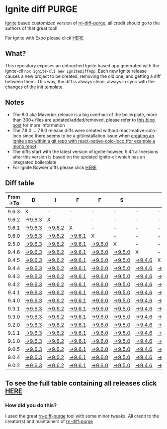 # Ignite diff PURGE

[Ignite](https://github.com/infinitered/ignite) based customized version of [rn-diff-purge](https://github.com/react-native-community/rn-diff-purge/), all credit should go to the authors of that great tool!

For Ignite with Expo please click [HERE](https://github.com/nirre7/ignite-expo-diff-purge)

## What?

This repository exposes an untouched Ignite based app generated with the ignite-cli
`npx ignite-cli new IgniteDiffApp`. Each new Ignite release causes a new project to be created, removing the old one, and getting a diff between them. This way, the diff is always clean, always in sync with the changes of the init template.

## Notes
- The 8.0 aka Maverick release is a big overhaul of the boilerplate, more than 300+ files are updated/added/removed, please refer to [this blog post](https://shift.infinite.red/announcing-ignite-8-0-maverick-fbbdafbb738e) for more information
- The 7.8.0 ... 7.9.0 release diffs were created without react-native-colo-loco since there seems to be a git/installation issue when [creating an Ignite app within a git repo with react-native-colo-loco (for example a mono repo)](https://github.com/infinitered/ignite/issues/1845)
- The diffs start with the latest version of ignite-bowser, 5.4.1 all versions after this version is based on the updated ignite-cli which has an integrated boilerplate
- For Ignite Bowser diffs please click [HERE](https://github.com/nirre7/ignite-bowser-diff-purge)

## Diff table

| From->To | D                                                                                           | I                                                                                           | F                                                                                           | F                                                                                           | S                                                                                           |                                                                                             | =                                                                                           | =                                                                                           |                                                                                             | F                                                                                           | U                                                                                           | N                                                                                           |                                                                                             |                                                                                             |                                                                                             |                                                                                             |                                                                                             |                                                                                             |                                                                                             |     |
| -------- | ------------------------------------------------------------------------------------------- | ------------------------------------------------------------------------------------------- | ------------------------------------------------------------------------------------------- | ------------------------------------------------------------------------------------------- | ------------------------------------------------------------------------------------------- | ------------------------------------------------------------------------------------------- | ------------------------------------------------------------------------------------------- | ------------------------------------------------------------------------------------------- | ------------------------------------------------------------------------------------------- | ------------------------------------------------------------------------------------------- | ------------------------------------------------------------------------------------------- | ------------------------------------------------------------------------------------------- | ------------------------------------------------------------------------------------------- | ------------------------------------------------------------------------------------------- | ------------------------------------------------------------------------------------------- | ------------------------------------------------------------------------------------------- | ------------------------------------------------------------------------------------------- | ------------------------------------------------------------------------------------------- | ------------------------------------------------------------------------------------------- | --- |
| 9.6.3    | X                                                                                           | -                                                                                           | -                                                                                           | -                                                                                           | -                                                                                           | -                                                                                           | -                                                                                           | -                                                                                           | -                                                                                           | -                                                                                           | -                                                                                           | -                                                                                           | -                                                                                           | -                                                                                           | -                                                                                           | -                                                                                           | -                                                                                           | -                                                                                           | -                                                                                           | -   |
| 9.6.2    | [->9.6.3](https://github.com/nirre7/ignite-diff-purge/compare/release/9.6.2..release/9.6.3) | X                                                                                           | -                                                                                           | -                                                                                           | -                                                                                           | -                                                                                           | -                                                                                           | -                                                                                           | -                                                                                           | -                                                                                           | -                                                                                           | -                                                                                           | -                                                                                           | -                                                                                           | -                                                                                           | -                                                                                           | -                                                                                           | -                                                                                           | -                                                                                           | -   |
| 9.6.1    | [->9.6.3](https://github.com/nirre7/ignite-diff-purge/compare/release/9.6.1..release/9.6.3) | [->9.6.2](https://github.com/nirre7/ignite-diff-purge/compare/release/9.6.1..release/9.6.2) | X                                                                                           | -                                                                                           | -                                                                                           | -                                                                                           | -                                                                                           | -                                                                                           | -                                                                                           | -                                                                                           | -                                                                                           | -                                                                                           | -                                                                                           | -                                                                                           | -                                                                                           | -                                                                                           | -                                                                                           | -                                                                                           | -                                                                                           | -   |
| 9.6.0    | [->9.6.3](https://github.com/nirre7/ignite-diff-purge/compare/release/9.6.0..release/9.6.3) | [->9.6.2](https://github.com/nirre7/ignite-diff-purge/compare/release/9.6.0..release/9.6.2) | [->9.6.1](https://github.com/nirre7/ignite-diff-purge/compare/release/9.6.0..release/9.6.1) | X                                                                                           | -                                                                                           | -                                                                                           | -                                                                                           | -                                                                                           | -                                                                                           | -                                                                                           | -                                                                                           | -                                                                                           | -                                                                                           | -                                                                                           | -                                                                                           | -                                                                                           | -                                                                                           | -                                                                                           | -                                                                                           | -   |
| 9.5.0    | [->9.6.3](https://github.com/nirre7/ignite-diff-purge/compare/release/9.5.0..release/9.6.3) | [->9.6.2](https://github.com/nirre7/ignite-diff-purge/compare/release/9.5.0..release/9.6.2) | [->9.6.1](https://github.com/nirre7/ignite-diff-purge/compare/release/9.5.0..release/9.6.1) | [->9.6.0](https://github.com/nirre7/ignite-diff-purge/compare/release/9.5.0..release/9.6.0) | X                                                                                           | -                                                                                           | -                                                                                           | -                                                                                           | -                                                                                           | -                                                                                           | -                                                                                           | -                                                                                           | -                                                                                           | -                                                                                           | -                                                                                           | -                                                                                           | -                                                                                           | -                                                                                           | -                                                                                           | -   |
| 9.4.6    | [->9.6.3](https://github.com/nirre7/ignite-diff-purge/compare/release/9.4.6..release/9.6.3) | [->9.6.2](https://github.com/nirre7/ignite-diff-purge/compare/release/9.4.6..release/9.6.2) | [->9.6.1](https://github.com/nirre7/ignite-diff-purge/compare/release/9.4.6..release/9.6.1) | [->9.6.0](https://github.com/nirre7/ignite-diff-purge/compare/release/9.4.6..release/9.6.0) | [->9.5.0](https://github.com/nirre7/ignite-diff-purge/compare/release/9.4.6..release/9.5.0) | X                                                                                           | -                                                                                           | -                                                                                           | -                                                                                           | -                                                                                           | -                                                                                           | -                                                                                           | -                                                                                           | -                                                                                           | -                                                                                           | -                                                                                           | -                                                                                           | -                                                                                           | -                                                                                           | -   |
| 9.4.5    | [->9.6.3](https://github.com/nirre7/ignite-diff-purge/compare/release/9.4.5..release/9.6.3) | [->9.6.2](https://github.com/nirre7/ignite-diff-purge/compare/release/9.4.5..release/9.6.2) | [->9.6.1](https://github.com/nirre7/ignite-diff-purge/compare/release/9.4.5..release/9.6.1) | [->9.6.0](https://github.com/nirre7/ignite-diff-purge/compare/release/9.4.5..release/9.6.0) | [->9.5.0](https://github.com/nirre7/ignite-diff-purge/compare/release/9.4.5..release/9.5.0) | [->9.4.6](https://github.com/nirre7/ignite-diff-purge/compare/release/9.4.5..release/9.4.6) | X                                                                                           | -                                                                                           | -                                                                                           | -                                                                                           | -                                                                                           | -                                                                                           | -                                                                                           | -                                                                                           | -                                                                                           | -                                                                                           | -                                                                                           | -                                                                                           | -                                                                                           | -   |
| 9.4.4    | [->9.6.3](https://github.com/nirre7/ignite-diff-purge/compare/release/9.4.4..release/9.6.3) | [->9.6.2](https://github.com/nirre7/ignite-diff-purge/compare/release/9.4.4..release/9.6.2) | [->9.6.1](https://github.com/nirre7/ignite-diff-purge/compare/release/9.4.4..release/9.6.1) | [->9.6.0](https://github.com/nirre7/ignite-diff-purge/compare/release/9.4.4..release/9.6.0) | [->9.5.0](https://github.com/nirre7/ignite-diff-purge/compare/release/9.4.4..release/9.5.0) | [->9.4.6](https://github.com/nirre7/ignite-diff-purge/compare/release/9.4.4..release/9.4.6) | [->9.4.5](https://github.com/nirre7/ignite-diff-purge/compare/release/9.4.4..release/9.4.5) | X                                                                                           | -                                                                                           | -                                                                                           | -                                                                                           | -                                                                                           | -                                                                                           | -                                                                                           | -                                                                                           | -                                                                                           | -                                                                                           | -                                                                                           | -                                                                                           | -   |
| 9.4.3    | [->9.6.3](https://github.com/nirre7/ignite-diff-purge/compare/release/9.4.3..release/9.6.3) | [->9.6.2](https://github.com/nirre7/ignite-diff-purge/compare/release/9.4.3..release/9.6.2) | [->9.6.1](https://github.com/nirre7/ignite-diff-purge/compare/release/9.4.3..release/9.6.1) | [->9.6.0](https://github.com/nirre7/ignite-diff-purge/compare/release/9.4.3..release/9.6.0) | [->9.5.0](https://github.com/nirre7/ignite-diff-purge/compare/release/9.4.3..release/9.5.0) | [->9.4.6](https://github.com/nirre7/ignite-diff-purge/compare/release/9.4.3..release/9.4.6) | [->9.4.5](https://github.com/nirre7/ignite-diff-purge/compare/release/9.4.3..release/9.4.5) | [->9.4.4](https://github.com/nirre7/ignite-diff-purge/compare/release/9.4.3..release/9.4.4) | X                                                                                           | -                                                                                           | -                                                                                           | -                                                                                           | -                                                                                           | -                                                                                           | -                                                                                           | -                                                                                           | -                                                                                           | -                                                                                           | -                                                                                           | -   |
| 9.4.2    | [->9.6.3](https://github.com/nirre7/ignite-diff-purge/compare/release/9.4.2..release/9.6.3) | [->9.6.2](https://github.com/nirre7/ignite-diff-purge/compare/release/9.4.2..release/9.6.2) | [->9.6.1](https://github.com/nirre7/ignite-diff-purge/compare/release/9.4.2..release/9.6.1) | [->9.6.0](https://github.com/nirre7/ignite-diff-purge/compare/release/9.4.2..release/9.6.0) | [->9.5.0](https://github.com/nirre7/ignite-diff-purge/compare/release/9.4.2..release/9.5.0) | [->9.4.6](https://github.com/nirre7/ignite-diff-purge/compare/release/9.4.2..release/9.4.6) | [->9.4.5](https://github.com/nirre7/ignite-diff-purge/compare/release/9.4.2..release/9.4.5) | [->9.4.4](https://github.com/nirre7/ignite-diff-purge/compare/release/9.4.2..release/9.4.4) | [->9.4.3](https://github.com/nirre7/ignite-diff-purge/compare/release/9.4.2..release/9.4.3) | X                                                                                           | -                                                                                           | -                                                                                           | -                                                                                           | -                                                                                           | -                                                                                           | -                                                                                           | -                                                                                           | -                                                                                           | -                                                                                           | -   |
| 9.4.1    | [->9.6.3](https://github.com/nirre7/ignite-diff-purge/compare/release/9.4.1..release/9.6.3) | [->9.6.2](https://github.com/nirre7/ignite-diff-purge/compare/release/9.4.1..release/9.6.2) | [->9.6.1](https://github.com/nirre7/ignite-diff-purge/compare/release/9.4.1..release/9.6.1) | [->9.6.0](https://github.com/nirre7/ignite-diff-purge/compare/release/9.4.1..release/9.6.0) | [->9.5.0](https://github.com/nirre7/ignite-diff-purge/compare/release/9.4.1..release/9.5.0) | [->9.4.6](https://github.com/nirre7/ignite-diff-purge/compare/release/9.4.1..release/9.4.6) | [->9.4.5](https://github.com/nirre7/ignite-diff-purge/compare/release/9.4.1..release/9.4.5) | [->9.4.4](https://github.com/nirre7/ignite-diff-purge/compare/release/9.4.1..release/9.4.4) | [->9.4.3](https://github.com/nirre7/ignite-diff-purge/compare/release/9.4.1..release/9.4.3) | [->9.4.2](https://github.com/nirre7/ignite-diff-purge/compare/release/9.4.1..release/9.4.2) | X                                                                                           | -                                                                                           | -                                                                                           | -                                                                                           | -                                                                                           | -                                                                                           | -                                                                                           | -                                                                                           | -                                                                                           | -   |
| 9.4.0    | [->9.6.3](https://github.com/nirre7/ignite-diff-purge/compare/release/9.4.0..release/9.6.3) | [->9.6.2](https://github.com/nirre7/ignite-diff-purge/compare/release/9.4.0..release/9.6.2) | [->9.6.1](https://github.com/nirre7/ignite-diff-purge/compare/release/9.4.0..release/9.6.1) | [->9.6.0](https://github.com/nirre7/ignite-diff-purge/compare/release/9.4.0..release/9.6.0) | [->9.5.0](https://github.com/nirre7/ignite-diff-purge/compare/release/9.4.0..release/9.5.0) | [->9.4.6](https://github.com/nirre7/ignite-diff-purge/compare/release/9.4.0..release/9.4.6) | [->9.4.5](https://github.com/nirre7/ignite-diff-purge/compare/release/9.4.0..release/9.4.5) | [->9.4.4](https://github.com/nirre7/ignite-diff-purge/compare/release/9.4.0..release/9.4.4) | [->9.4.3](https://github.com/nirre7/ignite-diff-purge/compare/release/9.4.0..release/9.4.3) | [->9.4.2](https://github.com/nirre7/ignite-diff-purge/compare/release/9.4.0..release/9.4.2) | [->9.4.1](https://github.com/nirre7/ignite-diff-purge/compare/release/9.4.0..release/9.4.1) | X                                                                                           | -                                                                                           | -                                                                                           | -                                                                                           | -                                                                                           | -                                                                                           | -                                                                                           | -                                                                                           | -   |
| 9.3.1    | [->9.6.3](https://github.com/nirre7/ignite-diff-purge/compare/release/9.3.1..release/9.6.3) | [->9.6.2](https://github.com/nirre7/ignite-diff-purge/compare/release/9.3.1..release/9.6.2) | [->9.6.1](https://github.com/nirre7/ignite-diff-purge/compare/release/9.3.1..release/9.6.1) | [->9.6.0](https://github.com/nirre7/ignite-diff-purge/compare/release/9.3.1..release/9.6.0) | [->9.5.0](https://github.com/nirre7/ignite-diff-purge/compare/release/9.3.1..release/9.5.0) | [->9.4.6](https://github.com/nirre7/ignite-diff-purge/compare/release/9.3.1..release/9.4.6) | [->9.4.5](https://github.com/nirre7/ignite-diff-purge/compare/release/9.3.1..release/9.4.5) | [->9.4.4](https://github.com/nirre7/ignite-diff-purge/compare/release/9.3.1..release/9.4.4) | [->9.4.3](https://github.com/nirre7/ignite-diff-purge/compare/release/9.3.1..release/9.4.3) | [->9.4.2](https://github.com/nirre7/ignite-diff-purge/compare/release/9.3.1..release/9.4.2) | [->9.4.1](https://github.com/nirre7/ignite-diff-purge/compare/release/9.3.1..release/9.4.1) | [->9.4.0](https://github.com/nirre7/ignite-diff-purge/compare/release/9.3.1..release/9.4.0) | X                                                                                           | -                                                                                           | -                                                                                           | -                                                                                           | -                                                                                           | -                                                                                           | -                                                                                           | -   |
| 9.3.0    | [->9.6.3](https://github.com/nirre7/ignite-diff-purge/compare/release/9.3.0..release/9.6.3) | [->9.6.2](https://github.com/nirre7/ignite-diff-purge/compare/release/9.3.0..release/9.6.2) | [->9.6.1](https://github.com/nirre7/ignite-diff-purge/compare/release/9.3.0..release/9.6.1) | [->9.6.0](https://github.com/nirre7/ignite-diff-purge/compare/release/9.3.0..release/9.6.0) | [->9.5.0](https://github.com/nirre7/ignite-diff-purge/compare/release/9.3.0..release/9.5.0) | [->9.4.6](https://github.com/nirre7/ignite-diff-purge/compare/release/9.3.0..release/9.4.6) | [->9.4.5](https://github.com/nirre7/ignite-diff-purge/compare/release/9.3.0..release/9.4.5) | [->9.4.4](https://github.com/nirre7/ignite-diff-purge/compare/release/9.3.0..release/9.4.4) | [->9.4.3](https://github.com/nirre7/ignite-diff-purge/compare/release/9.3.0..release/9.4.3) | [->9.4.2](https://github.com/nirre7/ignite-diff-purge/compare/release/9.3.0..release/9.4.2) | [->9.4.1](https://github.com/nirre7/ignite-diff-purge/compare/release/9.3.0..release/9.4.1) | [->9.4.0](https://github.com/nirre7/ignite-diff-purge/compare/release/9.3.0..release/9.4.0) | [->9.3.1](https://github.com/nirre7/ignite-diff-purge/compare/release/9.3.0..release/9.3.1) | X                                                                                           | -                                                                                           | -                                                                                           | -                                                                                           | -                                                                                           | -                                                                                           | -   |
| 9.2.0    | [->9.6.3](https://github.com/nirre7/ignite-diff-purge/compare/release/9.2.0..release/9.6.3) | [->9.6.2](https://github.com/nirre7/ignite-diff-purge/compare/release/9.2.0..release/9.6.2) | [->9.6.1](https://github.com/nirre7/ignite-diff-purge/compare/release/9.2.0..release/9.6.1) | [->9.6.0](https://github.com/nirre7/ignite-diff-purge/compare/release/9.2.0..release/9.6.0) | [->9.5.0](https://github.com/nirre7/ignite-diff-purge/compare/release/9.2.0..release/9.5.0) | [->9.4.6](https://github.com/nirre7/ignite-diff-purge/compare/release/9.2.0..release/9.4.6) | [->9.4.5](https://github.com/nirre7/ignite-diff-purge/compare/release/9.2.0..release/9.4.5) | [->9.4.4](https://github.com/nirre7/ignite-diff-purge/compare/release/9.2.0..release/9.4.4) | [->9.4.3](https://github.com/nirre7/ignite-diff-purge/compare/release/9.2.0..release/9.4.3) | [->9.4.2](https://github.com/nirre7/ignite-diff-purge/compare/release/9.2.0..release/9.4.2) | [->9.4.1](https://github.com/nirre7/ignite-diff-purge/compare/release/9.2.0..release/9.4.1) | [->9.4.0](https://github.com/nirre7/ignite-diff-purge/compare/release/9.2.0..release/9.4.0) | [->9.3.1](https://github.com/nirre7/ignite-diff-purge/compare/release/9.2.0..release/9.3.1) | [->9.3.0](https://github.com/nirre7/ignite-diff-purge/compare/release/9.2.0..release/9.3.0) | X                                                                                           | -                                                                                           | -                                                                                           | -                                                                                           | -                                                                                           | -   |
| 9.1.1    | [->9.6.3](https://github.com/nirre7/ignite-diff-purge/compare/release/9.1.1..release/9.6.3) | [->9.6.2](https://github.com/nirre7/ignite-diff-purge/compare/release/9.1.1..release/9.6.2) | [->9.6.1](https://github.com/nirre7/ignite-diff-purge/compare/release/9.1.1..release/9.6.1) | [->9.6.0](https://github.com/nirre7/ignite-diff-purge/compare/release/9.1.1..release/9.6.0) | [->9.5.0](https://github.com/nirre7/ignite-diff-purge/compare/release/9.1.1..release/9.5.0) | [->9.4.6](https://github.com/nirre7/ignite-diff-purge/compare/release/9.1.1..release/9.4.6) | [->9.4.5](https://github.com/nirre7/ignite-diff-purge/compare/release/9.1.1..release/9.4.5) | [->9.4.4](https://github.com/nirre7/ignite-diff-purge/compare/release/9.1.1..release/9.4.4) | [->9.4.3](https://github.com/nirre7/ignite-diff-purge/compare/release/9.1.1..release/9.4.3) | [->9.4.2](https://github.com/nirre7/ignite-diff-purge/compare/release/9.1.1..release/9.4.2) | [->9.4.1](https://github.com/nirre7/ignite-diff-purge/compare/release/9.1.1..release/9.4.1) | [->9.4.0](https://github.com/nirre7/ignite-diff-purge/compare/release/9.1.1..release/9.4.0) | [->9.3.1](https://github.com/nirre7/ignite-diff-purge/compare/release/9.1.1..release/9.3.1) | [->9.3.0](https://github.com/nirre7/ignite-diff-purge/compare/release/9.1.1..release/9.3.0) | [->9.2.0](https://github.com/nirre7/ignite-diff-purge/compare/release/9.1.1..release/9.2.0) | X                                                                                           | -                                                                                           | -                                                                                           | -                                                                                           | -   |
| 9.1.0    | [->9.6.3](https://github.com/nirre7/ignite-diff-purge/compare/release/9.1.0..release/9.6.3) | [->9.6.2](https://github.com/nirre7/ignite-diff-purge/compare/release/9.1.0..release/9.6.2) | [->9.6.1](https://github.com/nirre7/ignite-diff-purge/compare/release/9.1.0..release/9.6.1) | [->9.6.0](https://github.com/nirre7/ignite-diff-purge/compare/release/9.1.0..release/9.6.0) | [->9.5.0](https://github.com/nirre7/ignite-diff-purge/compare/release/9.1.0..release/9.5.0) | [->9.4.6](https://github.com/nirre7/ignite-diff-purge/compare/release/9.1.0..release/9.4.6) | [->9.4.5](https://github.com/nirre7/ignite-diff-purge/compare/release/9.1.0..release/9.4.5) | [->9.4.4](https://github.com/nirre7/ignite-diff-purge/compare/release/9.1.0..release/9.4.4) | [->9.4.3](https://github.com/nirre7/ignite-diff-purge/compare/release/9.1.0..release/9.4.3) | [->9.4.2](https://github.com/nirre7/ignite-diff-purge/compare/release/9.1.0..release/9.4.2) | [->9.4.1](https://github.com/nirre7/ignite-diff-purge/compare/release/9.1.0..release/9.4.1) | [->9.4.0](https://github.com/nirre7/ignite-diff-purge/compare/release/9.1.0..release/9.4.0) | [->9.3.1](https://github.com/nirre7/ignite-diff-purge/compare/release/9.1.0..release/9.3.1) | [->9.3.0](https://github.com/nirre7/ignite-diff-purge/compare/release/9.1.0..release/9.3.0) | [->9.2.0](https://github.com/nirre7/ignite-diff-purge/compare/release/9.1.0..release/9.2.0) | [->9.1.1](https://github.com/nirre7/ignite-diff-purge/compare/release/9.1.0..release/9.1.1) | X                                                                                           | -                                                                                           | -                                                                                           | -   |
| 9.0.5    | [->9.6.3](https://github.com/nirre7/ignite-diff-purge/compare/release/9.0.5..release/9.6.3) | [->9.6.2](https://github.com/nirre7/ignite-diff-purge/compare/release/9.0.5..release/9.6.2) | [->9.6.1](https://github.com/nirre7/ignite-diff-purge/compare/release/9.0.5..release/9.6.1) | [->9.6.0](https://github.com/nirre7/ignite-diff-purge/compare/release/9.0.5..release/9.6.0) | [->9.5.0](https://github.com/nirre7/ignite-diff-purge/compare/release/9.0.5..release/9.5.0) | [->9.4.6](https://github.com/nirre7/ignite-diff-purge/compare/release/9.0.5..release/9.4.6) | [->9.4.5](https://github.com/nirre7/ignite-diff-purge/compare/release/9.0.5..release/9.4.5) | [->9.4.4](https://github.com/nirre7/ignite-diff-purge/compare/release/9.0.5..release/9.4.4) | [->9.4.3](https://github.com/nirre7/ignite-diff-purge/compare/release/9.0.5..release/9.4.3) | [->9.4.2](https://github.com/nirre7/ignite-diff-purge/compare/release/9.0.5..release/9.4.2) | [->9.4.1](https://github.com/nirre7/ignite-diff-purge/compare/release/9.0.5..release/9.4.1) | [->9.4.0](https://github.com/nirre7/ignite-diff-purge/compare/release/9.0.5..release/9.4.0) | [->9.3.1](https://github.com/nirre7/ignite-diff-purge/compare/release/9.0.5..release/9.3.1) | [->9.3.0](https://github.com/nirre7/ignite-diff-purge/compare/release/9.0.5..release/9.3.0) | [->9.2.0](https://github.com/nirre7/ignite-diff-purge/compare/release/9.0.5..release/9.2.0) | [->9.1.1](https://github.com/nirre7/ignite-diff-purge/compare/release/9.0.5..release/9.1.1) | [->9.1.0](https://github.com/nirre7/ignite-diff-purge/compare/release/9.0.5..release/9.1.0) | X                                                                                           | -                                                                                           | -   |
| 9.0.4    | [->9.6.3](https://github.com/nirre7/ignite-diff-purge/compare/release/9.0.4..release/9.6.3) | [->9.6.2](https://github.com/nirre7/ignite-diff-purge/compare/release/9.0.4..release/9.6.2) | [->9.6.1](https://github.com/nirre7/ignite-diff-purge/compare/release/9.0.4..release/9.6.1) | [->9.6.0](https://github.com/nirre7/ignite-diff-purge/compare/release/9.0.4..release/9.6.0) | [->9.5.0](https://github.com/nirre7/ignite-diff-purge/compare/release/9.0.4..release/9.5.0) | [->9.4.6](https://github.com/nirre7/ignite-diff-purge/compare/release/9.0.4..release/9.4.6) | [->9.4.5](https://github.com/nirre7/ignite-diff-purge/compare/release/9.0.4..release/9.4.5) | [->9.4.4](https://github.com/nirre7/ignite-diff-purge/compare/release/9.0.4..release/9.4.4) | [->9.4.3](https://github.com/nirre7/ignite-diff-purge/compare/release/9.0.4..release/9.4.3) | [->9.4.2](https://github.com/nirre7/ignite-diff-purge/compare/release/9.0.4..release/9.4.2) | [->9.4.1](https://github.com/nirre7/ignite-diff-purge/compare/release/9.0.4..release/9.4.1) | [->9.4.0](https://github.com/nirre7/ignite-diff-purge/compare/release/9.0.4..release/9.4.0) | [->9.3.1](https://github.com/nirre7/ignite-diff-purge/compare/release/9.0.4..release/9.3.1) | [->9.3.0](https://github.com/nirre7/ignite-diff-purge/compare/release/9.0.4..release/9.3.0) | [->9.2.0](https://github.com/nirre7/ignite-diff-purge/compare/release/9.0.4..release/9.2.0) | [->9.1.1](https://github.com/nirre7/ignite-diff-purge/compare/release/9.0.4..release/9.1.1) | [->9.1.0](https://github.com/nirre7/ignite-diff-purge/compare/release/9.0.4..release/9.1.0) | [->9.0.5](https://github.com/nirre7/ignite-diff-purge/compare/release/9.0.4..release/9.0.5) | X                                                                                           | -   |
| 9.0.2    | [->9.6.3](https://github.com/nirre7/ignite-diff-purge/compare/release/9.0.2..release/9.6.3) | [->9.6.2](https://github.com/nirre7/ignite-diff-purge/compare/release/9.0.2..release/9.6.2) | [->9.6.1](https://github.com/nirre7/ignite-diff-purge/compare/release/9.0.2..release/9.6.1) | [->9.6.0](https://github.com/nirre7/ignite-diff-purge/compare/release/9.0.2..release/9.6.0) | [->9.5.0](https://github.com/nirre7/ignite-diff-purge/compare/release/9.0.2..release/9.5.0) | [->9.4.6](https://github.com/nirre7/ignite-diff-purge/compare/release/9.0.2..release/9.4.6) | [->9.4.5](https://github.com/nirre7/ignite-diff-purge/compare/release/9.0.2..release/9.4.5) | [->9.4.4](https://github.com/nirre7/ignite-diff-purge/compare/release/9.0.2..release/9.4.4) | [->9.4.3](https://github.com/nirre7/ignite-diff-purge/compare/release/9.0.2..release/9.4.3) | [->9.4.2](https://github.com/nirre7/ignite-diff-purge/compare/release/9.0.2..release/9.4.2) | [->9.4.1](https://github.com/nirre7/ignite-diff-purge/compare/release/9.0.2..release/9.4.1) | [->9.4.0](https://github.com/nirre7/ignite-diff-purge/compare/release/9.0.2..release/9.4.0) | [->9.3.1](https://github.com/nirre7/ignite-diff-purge/compare/release/9.0.2..release/9.3.1) | [->9.3.0](https://github.com/nirre7/ignite-diff-purge/compare/release/9.0.2..release/9.3.0) | [->9.2.0](https://github.com/nirre7/ignite-diff-purge/compare/release/9.0.2..release/9.2.0) | [->9.1.1](https://github.com/nirre7/ignite-diff-purge/compare/release/9.0.2..release/9.1.1) | [->9.1.0](https://github.com/nirre7/ignite-diff-purge/compare/release/9.0.2..release/9.1.0) | [->9.0.5](https://github.com/nirre7/ignite-diff-purge/compare/release/9.0.2..release/9.0.5) | [->9.0.4](https://github.com/nirre7/ignite-diff-purge/compare/release/9.0.2..release/9.0.4) | X   |

## To see the full table containing all releases click [HERE](https://nirre7.github.io/ignite-diff-purge/)

### How did you do this?

I used the great [rn-diff-purge](https://github.com/react-native-community/rn-diff-purge/) tool with some minor tweaks.
All credit to the creator(s) and maintainers of [rn-diff-purge](https://github.com/react-native-community/rn-diff-purge/)

